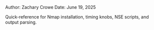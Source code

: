 Author: Zachary Crowe
Date: June 19, 2025

Quick-reference for Nmap installation, timing knobs, NSE scripts, and output parsing.
